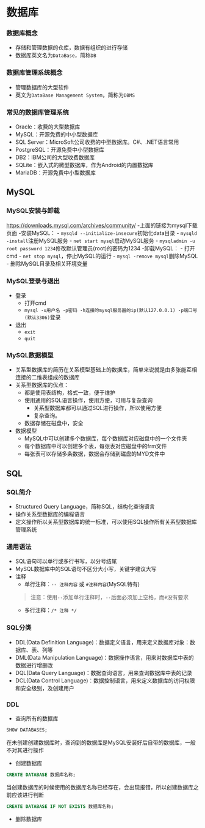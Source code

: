 # 数据库

### 数据库概念
- 存储和管理数据的仓库，数据有组织的进行存储
- 数据库英文名为`DataBase`，简称`DB`

### 数据库管理系统概念
- 管理数据库的大型软件
- 英文为`DataBase Management System`，简称为`DBMS`

### 常见的数据库管理系统
- Oracle：收费的大型数据库
- MySQL：开源免费的中小型数据库
- SQL Server：MicroSoft公司收费的中型数据库。C#、.NET语言常用
- PostgreSQL：开源免费中小型数据库
- DB2：IBM公司的大型收费数据库
- SQLite：嵌入式的微型数据库，作为Android的内置数据库
- MariaDB：开源免费中小型数据库

## MySQL
### MySQL安装与卸载
https://downloads.mysql.com/archives/community/
-上面的链接为mysql下载页面
-安装MySQL：
    - `mysqld --initialize-insecure`初始化data目录
    - `mysqld -install`注册MySQL服务
    - `net start mysql`启动MySQL服务
    - `mysqladmin -u root password 1234`修改默认管理员(root)的密码为1234
-卸载MySQL：
    - 打开cmd
    - `net stop mysql`，停止MySQL的运行
    - `mysql -remove mysql`删除MySQL
    - 删除MySQL目录及相关环境变量

### MySQL登录与退出
- 登录
    - 打开cmd
    - `mysql -u用户名 -p密码 -h连接的mysql服务器的ip(默认127.0.0.1) -p端口号(默认3306)`登录
- 退出
    - `exit`
    - `quit`

### MySQL数据模型
- 关系型数据库的简历在关系模型基础上的数据库，简单来说就是由多张能互相连接的二维表组成的数据库
- 关系型数据库的优点：
    - 都是使用表结构，格式一致，便于维护
    - 使用通用的SQL语言操作，使用方便，可用与复杂查询
        - 关系型数据库都可以通过SQL进行操作，所以使用方便
        - 复杂查询。
    - 数据存储在磁盘中，安全
- 数据模型
    - MySQL中可以创建多个数据库，每个数据库对应磁盘中的一个文件夹
    - 每个数据库中可以创建多个表，每张表对应磁盘中的frm文件
    - 每张表可以存储多条数据，数据会存储到磁盘的MYD文件中

## SQL
### SQL简介
- Structured Query Language，简称SQL，结构化查询语言
- 操作关系型数据库的编程语言
- 定义操作所以关系型数据库的统一标准，可以使用SQL操作所有关系型数据库管理系统

### 通用语法
- SQL语句可以单行或多行书写，以分号结尾
- MySQL数据库中的SQL语句不区分大小写，关键字建议大写
- 注释
    - 单行注释：`-- 注释内容` 或 `#注释内容`(MySQL特有)
    > 注意：使用`--`添加单行注释时，`--`后面必须加上空格，而`#`没有要求
    - 多行注释：`/* 注释 */`

### SQL分类
- DDL(Data Definition Language)：数据定义语言，用来定义数据库对象：数据库、表、列等
- DML(Data Manipulation Language)：数据操作语言，用来对数据库中表的数据进行增删改
- DQL(Data Query Language)：数据查询语言，用来查询数据库中表的记录
- DCL(Data Control Language)：数据控制语言，用来定义数据库的访问权限和安全级别，及创建用户

### DDL
- 查询所有的数据库
```sql
SHOW DATABASES;
```
在未创建创建数据库时，查询到的数据库是MySQL安装好后自带的数据库，一般不对其进行操作
- 创建数据库
```sql
CREATE DATABASE 数据库名称;
```
当创建数据库的时候使用的数据库名称已经存在，会出现报错，所以创建数据库之前应该进行判断
```sql
CREATE DATABASE IF NOT EXISTS 数据库名称;
```
- 删除数据库
